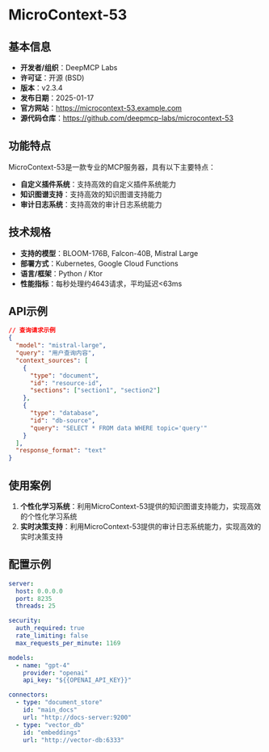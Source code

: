# MicroContext-53

## 基本信息

- **开发者/组织**：DeepMCP Labs
- **许可证**：开源 (BSD)
- **版本**：v2.3.4
- **发布日期**：2025-01-17
- **官方网站**：https://microcontext-53.example.com
- **源代码仓库**：https://github.com/deepmcp-labs/microcontext-53

## 功能特点

MicroContext-53是一款专业的MCP服务器，具有以下主要特点：

- **自定义插件系统**：支持高效的自定义插件系统能力
- **知识图谱支持**：支持高效的知识图谱支持能力
- **审计日志系统**：支持高效的审计日志系统能力


## 技术规格

- **支持的模型**：BLOOM-176B, Falcon-40B, Mistral Large
- **部署方式**：Kubernetes, Google Cloud Functions
- **语言/框架**：Python / Ktor
- **性能指标**：每秒处理约4643请求，平均延迟<63ms

## API示例

```json
// 查询请求示例
{
  "model": "mistral-large",
  "query": "用户查询内容",
  "context_sources": [
    {
      "type": "document",
      "id": "resource-id",
      "sections": ["section1", "section2"]
    },
    {
      "type": "database",
      "id": "db-source",
      "query": "SELECT * FROM data WHERE topic='query'"
    }
  ],
  "response_format": "text"
}
```

## 使用案例

1. **个性化学习系统**：利用MicroContext-53提供的知识图谱支持能力，实现高效的个性化学习系统
2. **实时决策支持**：利用MicroContext-53提供的审计日志系统能力，实现高效的实时决策支持


## 配置示例

```yaml
server:
  host: 0.0.0.0
  port: 8235
  threads: 25

security:
  auth_required: true
  rate_limiting: false
  max_requests_per_minute: 1169

models:
  - name: "gpt-4"
    provider: "openai"
    api_key: "${{OPENAI_API_KEY}}"

connectors:
  - type: "document_store"
    id: "main_docs"
    url: "http://docs-server:9200"
  - type: "vector_db"
    id: "embeddings"
    url: "http://vector-db:6333"
```